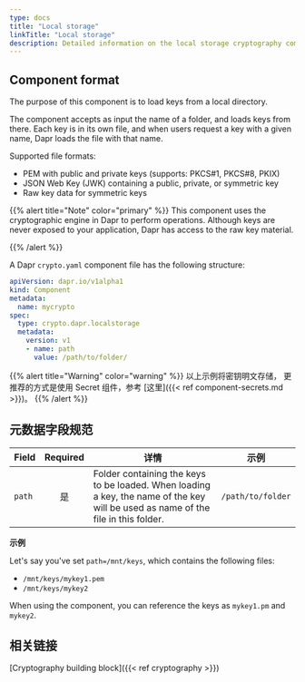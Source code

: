 ```yaml
---
type: docs
title: "Local storage"
linkTitle: "Local storage"
description: Detailed information on the local storage cryptography component
---
```


## Component format

The purpose of this component is to load keys from a local directory.

The component accepts as input the name of a folder, and loads keys from there. Each key is in its own file, and when users request a key with a given name, Dapr loads the file with that name.

Supported file formats:

- PEM with public and private keys (supports: PKCS#1, PKCS#8, PKIX)
- JSON Web Key (JWK) containing a public, private, or symmetric key
- Raw key data for symmetric keys

{{% alert title="Note" color="primary" %}}
This component uses the cryptographic engine in Dapr to perform operations. Although keys are never exposed to your application, Dapr has access to the raw key material.

{{% /alert %}}


A Dapr `crypto.yaml` component file has the following structure:

```yaml
apiVersion: dapr.io/v1alpha1
kind: Component
metadata:
  name: mycrypto
spec:
  type: crypto.dapr.localstorage
  metadata:
    version: v1
    - name: path
      value: /path/to/folder/
```

{{% alert title="Warning" color="warning" %}}
以上示例将密钥明文存储， 更推荐的方式是使用 Secret 组件，参考 [这里]({{< ref component-secrets.md >}})。
{{% /alert %}}

## 元数据字段规范

| Field  | Required | 详情                                                                                                                                | 示例                |
| ------ |:--------:| --------------------------------------------------------------------------------------------------------------------------------- | ----------------- |
| `path` |    是     | Folder containing the keys to be loaded. When loading a key, the name of the key will be used as name of the file in this folder. | `/path/to/folder` |

**示例**

Let's say you've set `path=/mnt/keys`, which contains the following files:

- `/mnt/keys/mykey1.pem`
- `/mnt/keys/mykey2`

When using the component, you can reference the keys as `mykey1.pm` and `mykey2`.

## 相关链接
[Cryptography building block]({{< ref cryptography >}})
